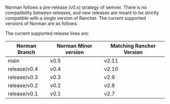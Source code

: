 Norman follows a pre-release (v0.x) strategy of semver. There is no compatibility between releases, and new releases are meant to be strictly compatible with a single version of Rancher. The current supported versions of Norman are as follows:

The current supported release lines are:

| Norman Branch | Norman Minor version | Matching Rancher Version |
|--------------------------|------------------------------------|------------------------------------------------|
| main | v0.5 | v2.11 |
| release/v0.4 | v0.4 | v2.10 |
| release/v0.3 | v0.3 | v2.9 |
| release/v0.2 | v0.2 | v2.8 |
| release/v0.1 | v0.1 | v2.7 |
